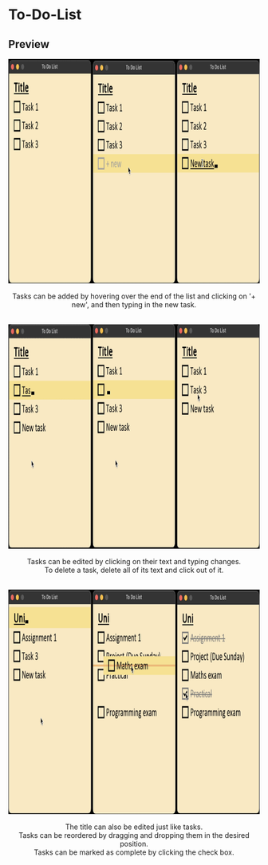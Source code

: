 # To-Do-List


## Preview
<div align="center">
  <img src="https://github.com/liamblaschka/image-repo/blob/main/To-Do-List/add_task.png" width="930" height="450">
  <p>
    Tasks can be added by hovering over the end of the list and clicking on '+ new', and then typing in the new task.
  </p>
  <br>
  
  <img src="https://github.com/liamblaschka/image-repo/blob/main/To-Do-List/edit_and_delete.png" width="935" height="450">
  <p>
    Tasks can be edited by clicking on their text and typing changes.<br>
    To delete a task, delete all of its text and click out of it.
  </p>
  <br>
  
  <img src="https://github.com/liamblaschka/image-repo/blob/main/To-Do-List/third.png" width="929" height="450">
  <p>
    The title can also be edited just like tasks.<br>
    Tasks can be reordered by dragging and dropping them in the desired position.<br>
    Tasks can be marked as complete by clicking the check box.
  </p>
  
</div>

